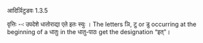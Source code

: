 

 आदिर्ञिटुडवः 1.3.5 

वृत्तिः --ः उपदेशे धातोराद्या एते इतः स्‍युः । The letters ञि, टु or डु occurring at the beginning of a धातुः in the धातु-पाठः get the designation “इत्”। 



